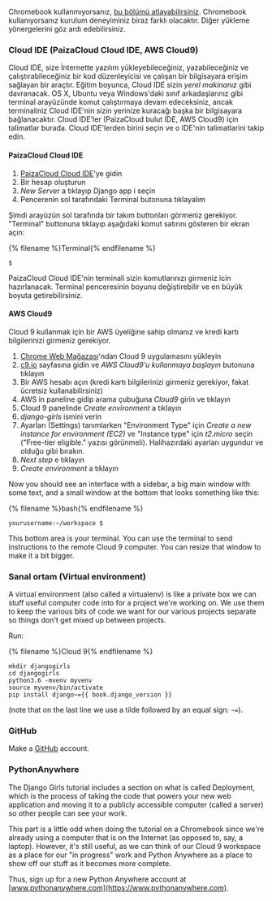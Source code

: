 Chromebook kullanmıyorsanız, [bu bölümü atlayabilirsiniz](http://tutorial.djangogirls.org/en/installation/#install-python). Chromebook kullanıyorsanız kurulum deneyiminiz biraz farklı olacaktır. Diğer yükleme yönergelerini göz ardı edebilirsiniz.

### Cloud IDE (PaizaCloud Cloud IDE, AWS Cloud9)

Cloud IDE, size İnternette yazılım yükleyebileceğiniz, yazabileceğiniz ve çalıştırabileceğiniz bir kod düzenleyicisi ve çalışan bir bilgisayara erişim sağlayan bir araçtır. Eğitim boyunca, Cloud IDE sizin *yerel makinanız* gibi davranacak. OS X, Ubuntu veya Windows'daki sınıf arkadaşlarınız gibi terminal arayüzünde komut çalıştırmaya devam edeceksiniz, ancak terminaliniz Cloud IDE'nin sizin yerinize kuracağı başka bir bilgisayara bağlanacaktır. Cloud IDE'ler (PaizaCloud bulut IDE, AWS Cloud9) için talimatlar burada. Cloud IDE'lerden birini seçin ve o IDE'nin talimatlarini takip edin.

#### PaizaCloud Cloud IDE

1. [PaizaCloud Cloud IDE](https://paiza.cloud/)'ye gidin
2. Bir hesap oluşturun
3. *New Server* a tıklayıp Django app i seçin
4. Pencerenin sol tarafındaki Terminal butonuna tıklayalım

Şimdi arayüzün sol tarafında bir takım buttonları görmeniz gerekiyor. "Terminal" buttonuna tıklayıp aşağıdaki komut satırını gösteren bir ekran açın:

{% filename %}Terminal{% endfilename %}

    $
    

PaizaCloud Cloud IDE'nin terminali sizin komutlarınızı girmeniz icin hazırlanacak. Terminal penceresinin boyunu değiştirebilir ve en büyük boyuta getirebilirsiniz.

#### AWS Cloud9

Cloud 9 kullanmak için bir AWS üyeliğine sahip olmanız ve kredi kartı bilgilerinizi girmeniz gerekiyor.

1. [Chrome Web Mağazası](https://chrome.google.com/webstore/detail/cloud9/nbdmccoknlfggadpfkmcpnamfnbkmkcp)'ndan Cloud 9 uygulamasını yükleyin
2. [c9.io](https://c9.io) sayfasına gidin ve *AWS Cloud9'u kullanmaya başlayın* butonuna tıklayın
3. Bir AWS hesabı açın (kredi kartı bilgilerinizi girmeniz gerekiyor, fakat ücretsiz kullanabilirsiniz)
4. AWS in paneline gidip arama çubuğuna *Cloud9* girin ve tıklayın
5. Cloud 9 panelinde *Create environment* a tıklayın
6. *django-girls* ismini verin
7. Ayarları (Settings) tanımlarken "Environment Type" için *Create a new instance for environment (EC2)* ve "Instance type" için *t2.micro* seçin ("Free-tier eligible." yazısı görünmeli). Halihazırdaki ayarları uygundur ve olduğu gibi bırakın.
8. *Next step* e tıklayın
9. *Create environment* a tıklayın

Now you should see an interface with a sidebar, a big main window with some text, and a small window at the bottom that looks something like this:

{% filename %}bash{% endfilename %}

    yourusername:~/workspace $
    

This bottom area is your terminal. You can use the terminal to send instructions to the remote Cloud 9 computer. You can resize that window to make it a bit bigger.

### Sanal ortam (Virtual environment)

A virtual environment (also called a virtualenv) is like a private box we can stuff useful computer code into for a project we're working on. We use them to keep the various bits of code we want for our various projects separate so things don't get mixed up between projects.

Run:

{% filename %}Cloud 9{% endfilename %}

    mkdir djangogirls
    cd djangogirls
    python3.6 -mvenv myvenv
    source myvenv/bin/activate
    pip install django~={{ book.django_version }}
    

(note that on the last line we use a tilde followed by an equal sign: `~=`).

### GitHub

Make a [GitHub](https://github.com) account.

### PythonAnywhere

The Django Girls tutorial includes a section on what is called Deployment, which is the process of taking the code that powers your new web application and moving it to a publicly accessible computer (called a server) so other people can see your work.

This part is a little odd when doing the tutorial on a Chromebook since we're already using a computer that is on the Internet (as opposed to, say, a laptop). However, it's still useful, as we can think of our Cloud 9 workspace as a place for our "in progress" work and Python Anywhere as a place to show off our stuff as it becomes more complete.

Thus, sign up for a new Python Anywhere account at [www.pythonanywhere.com](https://www.pythonanywhere.com).